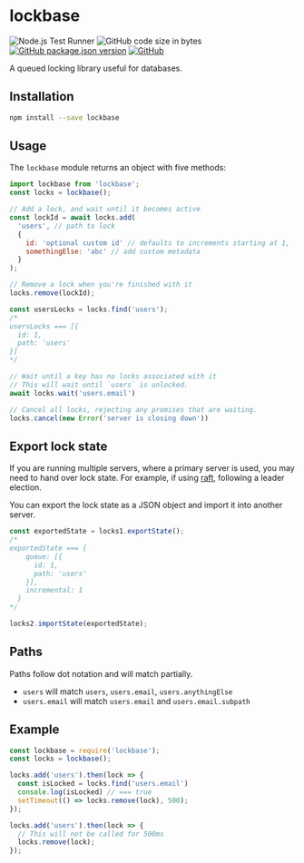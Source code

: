 # lockbase
![Node.js Test Runner](https://github.com/markwylde/lockbase/workflows/Node.js%20Test%20Runner/badge.svg)
![GitHub code size in bytes](https://img.shields.io/github/languages/code-size/markwylde/lockbase)
[![GitHub package.json version](https://img.shields.io/github/package-json/v/markwylde/lockbase)](https://github.com/markwylde/lockbase/releases)
[![GitHub](https://img.shields.io/github/license/markwylde/lockbase)](https://github.com/markwylde/lockbase/blob/master/LICENSE)

A queued locking library useful for databases.

## Installation
```bash
npm install --save lockbase
```

## Usage
The `lockbase` module returns an object with five methods:

```javascript
import lockbase from 'lockbase';
const locks = lockbase();

// Add a lock, and wait until it becomes active
const lockId = await locks.add(
  'users', // path to lock
  {
    id: 'optional custom id' // defaults to increments starting at 1,
    somethingElse: 'abc' // add custom metadata
  }
);

// Remove a lock when you're finished with it
locks.remove(lockId);

const usersLocks = locks.find('users');
/*
usersLocks === [{
  id: 1,
  path: 'users'
}]
*/

// Wait until a key has no locks associated with it
// This will wait until `users` is unlocked.
await locks.wait('users.email')

// Cancel all locks, rejecting any promises that are waiting.
locks.cancel(new Error('server is closing down'))
```

## Export lock state
If you are running multiple servers, where a primary server is used, you may need to hand over lock state. For example, if using [raft](https://raft.github.io/), following a leader election.

You can export the lock state as a JSON object and import it into another server.

```javascript
const exportedState = locks1.exportState();
/*
exportedState === {
    queue: [{
      id: 1,
      path: 'users'  
    }],
    incremental: 1
  }
*/

locks2.importState(exportedState);
```

## Paths
Paths follow dot notation and will match partially.

- `users` will match `users`, `users.email`, `users.anythingElse`
- `users.email` will match `users.email` and `users.email.subpath`

## Example
```javascript
const lockbase = require('lockbase');
const locks = lockbase();

locks.add('users').then(lock => {
  const isLocked = locks.find('users.email')
  console.log(isLocked) // === true
  setTimeout(() => locks.remove(lock), 500);
});

locks.add('users').then(lock => {
  // This will not be called for 500ms
  locks.remove(lock);
});
```
